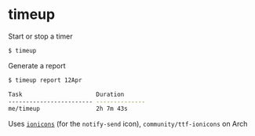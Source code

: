 # timeup

Start or stop a timer
``` bash
$ timeup
```

Generate a report
``` bash
$ timeup report 12Apr

Task                     Duration
------------------------ --------------
me/timeup                2h 7m 43s
```

Uses [`ionicons`](http://ionicons.com/) (for the `notify-send` icon), `community/ttf-ionicons` on Arch
